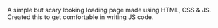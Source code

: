 
A simple but scary looking loading page made using HTML, CSS &amp; JS.
Created this to get comfortable in writing JS code.
